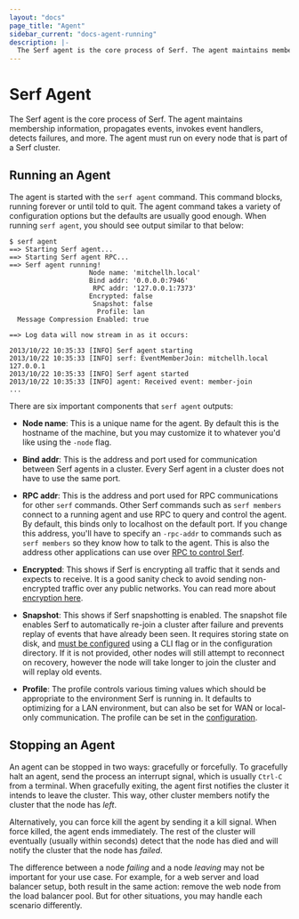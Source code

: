 ```yaml
---
layout: "docs"
page_title: "Agent"
sidebar_current: "docs-agent-running"
description: |-
  The Serf agent is the core process of Serf. The agent maintains membership information, propagates events, invokes event handlers, detects failures, and more. The agent must run on every node that is part of a Serf cluster.
---
```


# Serf Agent

The Serf agent is the core process of Serf. The agent maintains membership
information, propagates events, invokes event handlers, detects failures,
and more. The agent must run on every node that is part of a Serf cluster.

## Running an Agent

The agent is started with the `serf agent` command. This command blocks,
running forever or until told to quit. The agent command takes a variety
of configuration options but the defaults are usually good enough. When
running `serf agent`, you should see output similar to that below:

```
$ serf agent
==> Starting Serf agent...
==> Starting Serf agent RPC...
==> Serf agent running!
                    Node name: 'mitchellh.local'
                    Bind addr: '0.0.0.0:7946'
                     RPC addr: '127.0.0.1:7373'
                    Encrypted: false
                     Snapshot: false
                      Profile: lan
  Message Compression Enabled: true

==> Log data will now stream in as it occurs:

2013/10/22 10:35:33 [INFO] Serf agent starting
2013/10/22 10:35:33 [INFO] serf: EventMemberJoin: mitchellh.local 127.0.0.1
2013/10/22 10:35:33 [INFO] Serf agent started
2013/10/22 10:35:33 [INFO] agent: Received event: member-join
...
```

There are six important components that `serf agent` outputs:

* **Node name**: This is a unique name for the agent. By default this
  is the hostname of the machine, but you may customize it to whatever
  you'd like using the `-node` flag.

* **Bind addr**: This is the address and port used for communication between
  Serf agents in a cluster. Every Serf agent in a cluster does not have to
  use the same port.

* **RPC addr**: This is the address and port used for RPC communications
  for other `serf` commands. Other Serf commands such as `serf members`
  connect to a running agent and use RPC to query and control the agent.
  By default, this binds only to localhost on the default port. If you
  change this address, you'll have to specify an `-rpc-addr` to commands
  such as `serf members` so they know how to talk to the agent. This is also
  the address other applications can use over [RPC to control Serf](/docs/agent/rpc.html).

* **Encrypted**: This shows if Serf is encrypting all traffic that it
  sends and expects to receive. It is a good sanity check to avoid sending
  non-encrypted traffic over any public networks. You can read more about
  [encryption here](/docs/agent/encryption.html).

* **Snapshot**: This shows if Serf snapshotting is enabled. The snapshot
  file enables Serf to automatically re-join a cluster after failure and
  prevents replay of events that have already been seen. It requires storing
  state on disk, and [must be configured](/docs/agent/options.html)
  using a CLI flag or in the configuration directory. If it is not provided,
  other nodes will still attempt to reconnect on recovery, however the node
  will take longer to join the cluster and will replay old events.

* **Profile**: The profile controls various timing values which should
  be appropriate to the environment Serf is running in. It defaults to
  optimizing for a LAN environment, but can also be set for WAN or
  local-only communication. The profile can be set in
  the [configuration](/docs/agent/options.html).

## Stopping an Agent

An agent can be stopped in two ways: gracefully or forcefully. To gracefully
halt an agent, send the process an interrupt signal, which is usually
`Ctrl-C` from a terminal. When gracefully exiting, the agent first notifies
the cluster it intends to leave the cluster. This way, other cluster members
notify the cluster that the node has _left_.

Alternatively, you can force kill the agent by sending it a kill signal.
When force killed, the agent ends immediately. The rest of the cluster will
eventually (usually within seconds) detect that the node has died and will
notify the cluster that the node has _failed_.

The difference between a node _failing_ and a node _leaving_ may not be
important for your use case. For example, for a web server and load
balancer setup, both result in the same action: remove the web node
from the load balancer pool. But for other situations, you may handle
each scenario differently.
